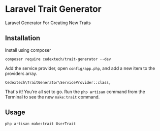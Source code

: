 # Laravel Trait Generator
Laravel Generator For Creating New Traits

## Installation

Install using composer
```
composer require cedextech/trait-generator --dev
```

Add the service provider, open `config/app.php`, and add a new item to the providers array.

```
Cedextech\TraitGenerator\ServiceProvider::class,
```

That's it! You're all set to go. Run the `php artisan` command from the Terminal to see the new `make:trait` command.

## Usage

```
php artisan make:trait UserTrait
```
